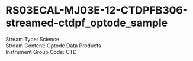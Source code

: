 # RS03ECAL-MJ03E-12-CTDPFB306-streamed-ctdpf_optode_sample

Stream Type: Science<br>
Stream Content: Optode Data Products<br>
Instrument Group Code: CTD<br>
